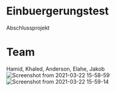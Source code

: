 # Einbuergerungstest
Abschlussprojekt

# Team

Hamid, Khaled, Anderson, Elahe, Jakob
![Screenshot from 2021-03-22 15-58-59](https://user-images.githubusercontent.com/65950252/112237215-801c4a80-8c42-11eb-884d-9213578229ba.png)
![Screenshot from 2021-03-22 15-59-14](https://user-images.githubusercontent.com/65950252/112237601-4ac42c80-8c43-11eb-865e-552c4e5db9a5.png)
